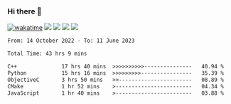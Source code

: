 ### Hi there 👋
[![wakatime](https://wakatime.com/badge/user/368879df-dc38-4b1a-86c4-8a2054a0e074.svg)](https://wakatime.com/@368879df-dc38-4b1a-86c4-8a2054a0e074)
<img src="https://img.shields.io/badge/Windows-0078D6?style=flat&logo=Windows&logoColor=white">
<img src="https://img.shields.io/badge/IntelliJ_IDEA-000000.svg?style=flat&logo=IntelliJ-IDEA&logoColor=white">
<img src="https://img.shields.io/badge/Visual_Studio_Code-007ACC?style=flat&logo=Visual-Studio-Code&logoColor=white">
<img src="https://img.shields.io/badge/Discord-5865F2?label=kano%233578&style=flat&logo=discord&logoColor=white">
<br>


<!--START_SECTION:waka-->

```txt
From: 14 October 2022 - To: 11 June 2023

Total Time: 43 hrs 9 mins

C++              17 hrs 40 mins  >>>>>>>>>>---------------   40.94 %
Python           15 hrs 16 mins  >>>>>>>>>----------------   35.39 %
ObjectiveC       3 hrs 50 mins   >>-----------------------   08.89 %
CMake            1 hr 52 mins    >------------------------   04.34 %
JavaScript       1 hr 40 mins    >------------------------   03.88 %
```

<!--END_SECTION:waka-->
